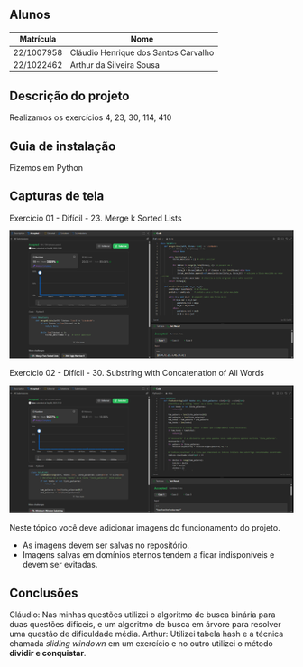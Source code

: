 ## Alunos  
| Matrícula | Nome |  
|-----------------------|---------------------|  
| 22/1007958 | Cláudio Henrique dos Santos Carvalho |  
| 22/1022462 | Arthur da Silveira Sousa |

## Descrição do projeto

Realizamos os exercícios 4, 23, 30, 114, 410 

## Guia de instalação
Fizemos em Python

## Capturas de tela

Exercício 01 - Difícil - 23. Merge k Sorted Lists

![Screenshot do exercício 34](assets/merge.png)

Exercício 02 - Difícil - 30. Substring with Concatenation of All Words

![Screenshot do exercício 34](assets/subs.png)


Neste tópico você deve adicionar imagens do funcionamento do projeto.  
 - As imagens devem ser salvas no repositório.
 - Imagens salvas em domínios eternos tendem a ficar indisponíveis e devem ser evitadas. 
  
## Conclusões
Cláudio: Nas minhas questões utilizei o algoritmo de busca binária para duas questões dificeis, e um algoritmo de busca em árvore para resolver uma questão de dificuldade média.
Arthur: Utilizei tabela hash e a técnica chamada *sliding windown* em um exercício e no outro utilizei o método **dividir e conquistar**.